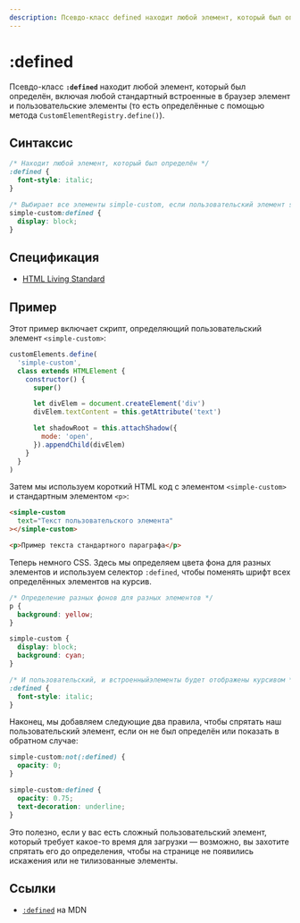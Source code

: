 ```yaml
---
description: Псевдо-класс defined находит любой элемент, который был определён, включая любой стандартный встроенные в браузер элемент и пользовательские элементы
---
```


# :defined

Псевдо-класс **`:defined`** находит любой элемент, который был определён, включая любой стандартный встроенные в браузер элемент и пользовательские элементы (то есть определённые с помощью метода `CustomElementRegistry.define()`).

## Синтаксис

```css
/* Находит любой элемент, который был определён */
:defined {
  font-style: italic;
}

/* Выбирает все элементы simple-custom, если пользовательский элемент simple-custom был определён */
simple-custom:defined {
  display: block;
}
```

## Спецификация

- [HTML Living Standard](https://html.spec.whatwg.org/multipage/semantics-other.html#selector-defined)

## Пример

Этот пример включает скрипт, определяющий пользовательский элемент `<simple-custom>`:

```js
customElements.define(
  'simple-custom',
  class extends HTMLElement {
    constructor() {
      super()

      let divElem = document.createElement('div')
      divElem.textContent = this.getAttribute('text')

      let shadowRoot = this.attachShadow({
        mode: 'open',
      }).appendChild(divElem)
    }
  }
)
```

Затем мы используем короткий HTML код с элементом `<simple-custom>` и стандартным элементом `<p>`:

```html
<simple-custom
  text="Текст пользовательского элемента"
></simple-custom>

<p>Пример текста стандартного параграфа</p>
```

Теперь немного CSS. Здесь мы определяем цвета фона для разных элементов и используем селектор `:defined`, чтобы поменять шрифт всех определённых элементов на курсив.

```css
/* Определение разных фонов для разных элементов */
p {
  background: yellow;
}

simple-custom {
  display: block;
  background: cyan;
}

/* И пользовательский, и встроенныйэлементы будет отображены курсивом */
:defined {
  font-style: italic;
}
```

Наконец, мы добавляем следующие два правила, чтобы спрятать наш пользовательский элемент, если он не был определён или показать в обратном случае:

```css
simple-custom:not(:defined) {
  opacity: 0;
}

simple-custom:defined {
  opacity: 0.75;
  text-decoration: underline;
}
```

Это полезно, если у вас есть сложный пользовательский элемент, который требует какое-то время для загрузки — возможно, вы захотите спрятать его до определения, чтобы на странице не появились искажения или не тилизованные элементы.

<!-- ## См. также

- [`:host`](:host.md)
- [`:host()`](<:host().md>)
- [`:host-context()`](<:host-context().md>) -->

## Ссылки

- [`:defined`](https://developer.mozilla.org/ru/docs/Web/CSS/:defined) на MDN
